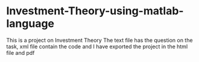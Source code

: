 # Investment-Theory-using-matlab-language
This is a project on Investment Theory
The text file has the question on the task, xml file contain the code and I have exported the project in the html file and pdf
